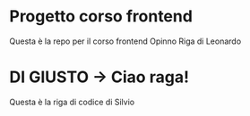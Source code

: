 # Progetto corso frontend 

Questa è la repo per il corso frontend Opinno
Riga di Leonardo
# **DI GIUSTO -> Ciao raga!**
Questa è la riga di codice di Silvio

